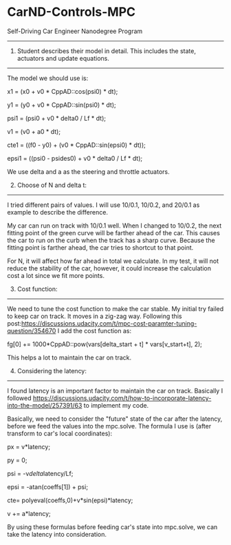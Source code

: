 # CarND-Controls-MPC
Self-Driving Car Engineer Nanodegree Program

---
1. Student describes their model in detail. This includes the state, actuators and update equations.
---
The model we should use is:

x1 =  (x0 + v0 * CppAD::cos(psi0) * dt);

y1 = (y0 + v0 * CppAD::sin(psi0) * dt);

psi1 =  (psi0 + v0 * delta0 / Lf * dt);

v1 =  (v0 + a0 * dt);

cte1 = ((f0 - y0) + (v0 * CppAD::sin(epsi0) * dt));

epsi1 =  ((psi0 - psides0) + v0 * delta0 / Lf * dt);


We use delta and a as the steering and throttle actuators. 

2. Choose of N and delta t:
---
I tried different pairs of values. I will use 10/0.1, 10/0.2, and 20/0.1 as example
to describe the difference.

My car can run on track with 10/0.1 well. When I changed to 10/0.2, the next fitting
point of the green curve will be farther ahead of the car. This causes the car
to run on the curb when the track has a sharp curve. Because the fitting point is
farther ahead, the car tries to shortcut to that point. 

For N, it will affect how far ahead in total we calculate. In my test, it will
not reduce the stability of the car, however, it could increase the calculation cost
a lot since we fit more points.


3. Cost function:
---

We need to tune the cost function to make the car stable. My initial try failed to keep
car on track. It moves in a zig-zag way.
Following this post:https://discussions.udacity.com/t/mpc-cost-paramter-tuning-question/354670
I add the cost function as:

fg[0] += 1000*CppAD::pow(vars[delta_start + t] * vars[v_start+t], 2);

This helps a lot to maintain the car on track.

4. Considering the latency:
---

I found latency is an important factor to maintain the car on track. Basically I followed
https://discussions.udacity.com/t/how-to-incorporate-latency-into-the-model/257391/63 to 
implement my code.

Basically, we need to consider the "future" state of the car after the latency, before we
feed the values into the mpc.solve. The formula I use is (after transform to car's local
coordinates):

px = v*latency;

py = 0;

psi = -v*delta*latency/Lf;

epsi = -atan(coeffs[1]) + psi; 

cte= polyeval(coeffs,0)+v*sin(epsi)*latency;

v += a*latency;


By using these formulas before feeding car's state into mpc.solve, we can take the latency
into consideration.
